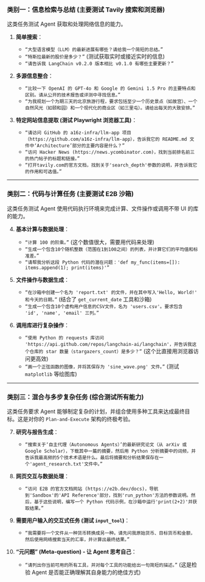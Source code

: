 ### **类别一：信息检索与总结 (主要测试 Tavily 搜索和浏览器)**

这类任务测试 Agent 获取和处理网络信息的能力。

1.  **简单搜索**：
    *   `“大型语言模型（LLM）的最新进展有哪些？请给我一个简短的总结。”`
    *   `“特斯拉最新的股价是多少？”` (测试获取实时或接近实时的信息)
    *   `“请告诉我 LangChain v0.2.0 版本相比 v0.1.0 有哪些主要更新？”`

2.  **多源信息整合**：
    *   `“比较一下 OpenAI 的 GPT-4o 和 Google 的 Gemini 1.5 Pro 的主要特点和区别。请从公开的技术报告或评测中寻找信息。”`
    *   `“为我规划一个为期三天的北京旅游行程，要求包括至少一个历史景点（如故宫）、一个自然风光（如颐和园）和一个现代化的商业区（如三里屯）。请给出每天的大致安排。”`

3.  **特定网站信息提取 (测试 Playwright 浏览器工具)**：
    *   `“请访问 GitHub 的 a16z-infra/llm-app 项目（https://github.com/a16z-infra/llm-app），告诉我它的 README.md 文件中‘Architecture’部分的主要内容是什么？”`
    *   `“访问 Hacker News (https://news.ycombinator.com)，找到当前排名前三的热门帖子的标题和链接。”`
    *   `“打开tavily.com的官方文档，找到关于'search_depth'参数的说明，并告诉我它的作用和可选值。”`

---

### **类别二：代码与计算任务 (主要测试 E2B 沙箱)**

这类任务测试 Agent 使用代码执行环境来完成计算、文件操作或调用不带 UI 的库的能力。

4.  **基本计算与数据处理**：
    *   `“计算 100 的阶乘。”` (这个数值很大，需要用代码来处理)
    *   `“生成一个包含10个随机整数（范围在1到100之间）的列表，并计算它们的平均值和标准差。”`
    *   `“请帮我分析这段 Python 代码的潜在问题：'def my_func(items=[]): items.append(1); print(items)'”`

5.  **文件操作与数据生成**：
    *   `“在沙箱中创建一个名为 'report.txt' 的文件，并在其中写入'Hello, World!' 和今天的日期。”` (结合了 `get_current_date` 工具和沙箱)
    *   `“生成一个包含10个虚构用户信息的CSV文件，名为 'users.csv'。要求包含 'id', 'name', 'email' 三列。”`

6.  **调用库进行复杂操作**：
    *   `“使用 Python 的 requests 库访问 'https://api.github.com/repos/langchain-ai/langchain'，并告诉我这个仓库的 star 数量（stargazers_count）是多少？”` (这个比直接用浏览器访问更高效)
    *   `“画一个正弦函数的图像，并将其保存为 'sine_wave.png' 文件。”` (测试 `matplotlib` 等绘图库)

---

### **类别三：混合与多步复杂任务 (综合测试所有能力)**

这类任务要求 Agent 能够制定复杂的计划，并组合使用多种工具来达成最终目标。这是对你的 `Plan-and-Execute` 架构的终极考验。

7.  **研究与报告生成**：
    *   `“搜索关于‘自主代理（Autonomous Agents）’的最新研究论文（从 arXiv 或 Google Scholar），下载其中一篇的摘要，然后用 Python 分析摘要中的词频，并告诉我最高频的5个技术术语是什么。最后将摘要和分析结果保存在一个'agent_research.txt'文件中。”`

8.  **网页交互与数据处理**：
    *   `“访问 E2B 的官方文档网站 (https://e2b.dev/docs)，导航到'Sandbox'的'API Reference'部分，找到'run_python'方法的参数说明。然后，基于这些说明，编写一个 Python 代码示例，在沙箱中运行'print(2+2)'并获取结果。”`

9.  **需要用户输入的交互式任务 (测试 `input_tool`)**：
    *   `“我需要将一个文件从一种货币转换成另一种。请先问我原始货币、目标货币和金额，然后使用网络搜索当天的汇率，并计算出最终结果。”`

10. **“元问题” (Meta-question) - 让 Agent 思考自己**：
    *   `“请列出你当前可用的所有工具，并对每个工具的功能给出一句简短的描述。”` (这是检验 Agent 是否能正确理解其自身能力的绝佳方式)